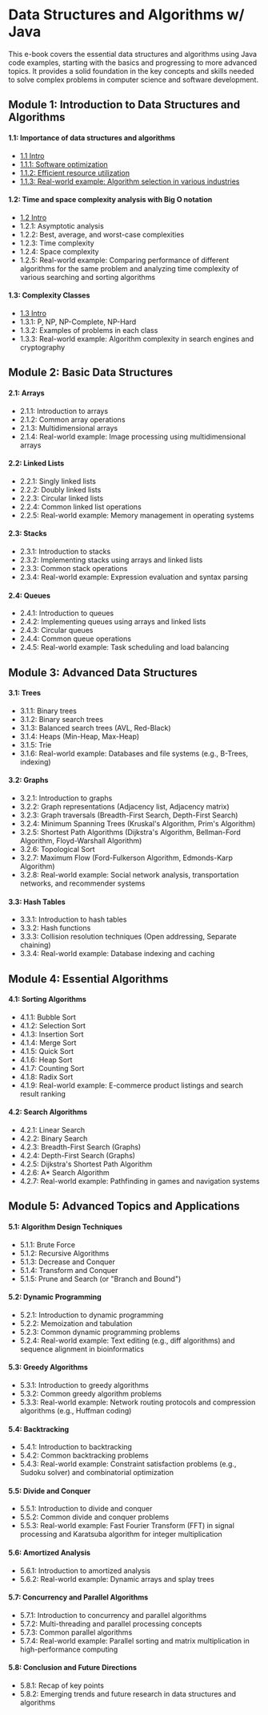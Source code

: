 # Data Structures and Algorithms w/ Java

This e-book covers the essential data structures and algorithms using Java code examples, starting with the basics and progressing to more advanced topics. It provides a solid foundation in the key concepts and skills needed to solve complex problems in computer science and software development.

## Module 1: Introduction to Data Structures and Algorithms

#### 1.1: Importance of data structures and algorithms
- [1.1    Intro](/docs/module-1/1-1-Importance-of-data-structures-and-algorithms.md)
- [1.1.1: Software optimization](/docs/module-1/1-1-1-Software-Optimization.md)
- [1.1.2: Efficient resource utilization](/docs/module-1/1-1-2-Efficient-Resource-Utilization.md)
- [1.1.3: Real-world example: Algorithm selection in various industries](/docs/module-1/1-1-3-Real-world-example-Algorithm-selection-in-various-industries.md)

#### 1.2: Time and space complexity analysis with Big O notation
- [1.2    Intro](/docs/module-1/1-2-Time-and-Space-Complexity-Analysis-with-Big-O-Notation.md)
- 1.2.1: Asymptotic analysis
- 1.2.2: Best, average, and worst-case complexities
- 1.2.3: Time complexity
- 1.2.4: Space complexity
- 1.2.5: Real-world example: Comparing performance of different algorithms for the same problem and analyzing time complexity of various searching and sorting algorithms

#### 1.3: Complexity Classes
- [1.3    Intro](/docs/module-1/1-3-Complexity-Classes.md)
- 1.3.1: P, NP, NP-Complete, NP-Hard
- 1.3.2: Examples of problems in each class
- 1.3.3: Real-world example: Algorithm complexity in search engines and cryptography

## Module 2: Basic Data Structures

#### 2.1: Arrays

- 2.1.1: Introduction to arrays
- 2.1.2: Common array operations
- 2.1.3: Multidimensional arrays
- 2.1.4: Real-world example: Image processing using multidimensional arrays


#### 2.2: Linked Lists

- 2.2.1: Singly linked lists
- 2.2.2: Doubly linked lists
- 2.2.3: Circular linked lists
- 2.2.4: Common linked list operations
- 2.2.5: Real-world example: Memory management in operating systems

#### 2.3: Stacks

- 2.3.1: Introduction to stacks
- 2.3.2: Implementing stacks using arrays and linked lists
- 2.3.3: Common stack operations
- 2.3.4: Real-world example: Expression evaluation and syntax parsing

#### 2.4: Queues

- 2.4.1: Introduction to queues
- 2.4.2: Implementing queues using arrays and linked lists
- 2.4.3: Circular queues
- 2.4.4: Common queue operations
- 2.4.5: Real-world example: Task scheduling and load balancing

## Module 3: Advanced Data Structures

#### 3.1: Trees

- 3.1.1: Binary trees
- 3.1.2: Binary search trees
- 3.1.3: Balanced search trees (AVL, Red-Black)
- 3.1.4: Heaps (Min-Heap, Max-Heap)
- 3.1.5: Trie
- 3.1.6: Real-world example: Databases and file systems (e.g., B-Trees, indexing)

#### 3.2: Graphs

- 3.2.1: Introduction to graphs
- 3.2.2: Graph representations (Adjacency list, Adjacency matrix)
- 3.2.3: Graph traversals (Breadth-First Search, Depth-First Search)
- 3.2.4: Minimum Spanning Trees (Kruskal's Algorithm, Prim's Algorithm)
- 3.2.5: Shortest Path Algorithms (Dijkstra's Algorithm, Bellman-Ford Algorithm, Floyd-Warshall Algorithm)
- 3.2.6: Topological Sort
- 3.2.7: Maximum Flow (Ford-Fulkerson Algorithm, Edmonds-Karp Algorithm)
- 3.2.8: Real-world example: Social network analysis, transportation networks, and recommender systems

#### 3.3: Hash Tables

- 3.3.1: Introduction to hash tables
- 3.3.2: Hash functions
- 3.3.3: Collision resolution techniques (Open addressing, Separate chaining)
- 3.3.4: Real-world example: Database indexing and caching

## Module 4: Essential Algorithms

#### 4.1: Sorting Algorithms

- 4.1.1: Bubble Sort
- 4.1.2: Selection Sort
- 4.1.3: Insertion Sort
- 4.1.4: Merge Sort
- 4.1.5: Quick Sort
- 4.1.6: Heap Sort
- 4.1.7: Counting Sort
- 4.1.8: Radix Sort
- 4.1.9: Real-world example: E-commerce product listings and search result ranking

#### 4.2: Search Algorithms

- 4.2.1: Linear Search
- 4.2.2: Binary Search
- 4.2.3: Breadth-First Search (Graphs)
- 4.2.4: Depth-First Search (Graphs)
- 4.2.5: Dijkstra's Shortest Path Algorithm
- 4.2.6: A* Search Algorithm
- 4.2.7: Real-world example: Pathfinding in games and navigation systems

## Module 5: Advanced Topics and Applications

#### 5.1: Algorithm Design Techniques

- 5.1.1: Brute Force
- 5.1.2: Recursive Algorithms
- 5.1.3: Decrease and Conquer
- 5.1.4: Transform and Conquer
- 5.1.5: Prune and Search (or "Branch and Bound")

#### 5.2: Dynamic Programming

- 5.2.1: Introduction to dynamic programming
- 5.2.2: Memoization and tabulation
- 5.2.3: Common dynamic programming problems
- 5.2.4: Real-world example: Text editing (e.g., diff algorithms) and sequence alignment in bioinformatics

#### 5.3: Greedy Algorithms

- 5.3.1: Introduction to greedy algorithms
- 5.3.2: Common greedy algorithm problems
- 5.3.3: Real-world example: Network routing protocols and compression algorithms (e.g., Huffman coding)

#### 5.4: Backtracking

- 5.4.1: Introduction to backtracking
- 5.4.2: Common backtracking problems
- 5.4.3: Real-world example: Constraint satisfaction problems (e.g., Sudoku solver) and combinatorial optimization

#### 5.5: Divide and Conquer

- 5.5.1: Introduction to divide and conquer
- 5.5.2: Common divide and conquer problems
- 5.5.3: Real-world example: Fast Fourier Transform (FFT) in signal processing and Karatsuba algorithm for integer multiplication

#### 5.6: Amortized Analysis

- 5.6.1: Introduction to amortized analysis
- 5.6.2: Real-world example: Dynamic arrays and splay trees

#### 5.7: Concurrency and Parallel Algorithms

- 5.7.1: Introduction to concurrency and parallel algorithms
- 5.7.2: Multi-threading and parallel processing concepts
- 5.7.3: Common parallel algorithms
- 5.7.4: Real-world example: Parallel sorting and matrix multiplication in high-performance computing

#### 5.8: Conclusion and Future Directions

- 5.8.1: Recap of key points
- 5.8.2: Emerging trends and future research in data structures and algorithms

